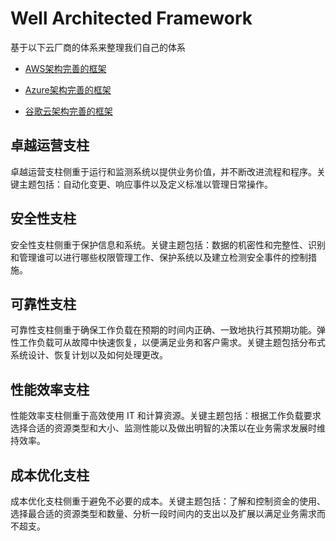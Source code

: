 # Well Architected Framework

基于以下云厂商的体系来整理我们自己的体系

* [AWS架构完善的框架](https://amazonaws-china.com/cn/architecture/well-architected/)

* [Azure架构完善的框架](https://docs.microsoft.com/zh-cn/azure/architecture/framework/)

* [谷歌云架构完善的框架](https://cloud.google.com/architecture/framework)

## 卓越运营支柱
卓越运营支柱侧重于运行和监测系统以提供业务价值，并不断改进流程和程序。关键主题包括：自动化变更、响应事件以及定义标准以管理日常操作。

## 安全性支柱
安全性支柱侧重于保护信息和系统。关键主题包括：数据的机密性和完整性、识别和管理谁可以进行哪些权限管理工作、保护系统以及建立检测安全事件的控制措施。

## 可靠性支柱
可靠性支柱侧重于确保工作负载在预期的时间内正确、一致地执行其预期功能。弹性工作负载可从故障中快速恢复，以便满足业务和客户需求。关键主题包括分布式系统设计、恢复计划以及如何处理更改。

## 性能效率支柱
性能效率支柱侧重于高效使用 IT 和计算资源。关键主题包括：根据工作负载要求选择合适的资源类型和大小、监测性能以及做出明智的决策以在业务需求发展时维持效率。

## 成本优化支柱
成本优化支柱侧重于避免不必要的成本。关键主题包括：了解和控制资金的使用、选择最合适的资源类型和数量、分析一段时间内的支出以及扩展以满足业务需求而不超支。
